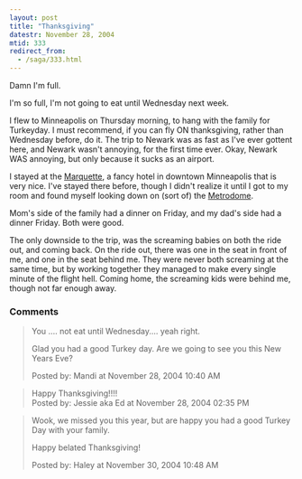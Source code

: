 ```yaml
---
layout: post
title: "Thanksgiving"
datestr: November 28, 2004
mtid: 333
redirect_from:
  - /saga/333.html
---
```


Damn I'm full.

I'm so full, I'm not going to eat until Wednesday next week.

I flew to Minneapolis on Thursday morning, to hang with the family for Turkeyday.  I must recommend, if you can fly ON thanksgiving, rather than Wednesday before, do it.  The trip to Newark was as fast as I've ever gottent here, and Newark wasn't annoying, for the first time ever.  Okay, Newark WAS annoying, but only because it sucks as an airport.

I stayed at the <a href="http://www.marquettehotel.com/">Marquette</a>, a fancy hotel in downtown Minneapolis that is very nice.  I've stayed there before, though I didn't realize it until I got to my room and found myself looking down on (sort of) the <a href="http://www.ballparks.com/baseball/american/metrod.htm">Metrodome</a>.

Mom's side of the family had a dinner on Friday, and my dad's side had a dinner Friday.  Both were good.

The only downside to the trip, was the screaming babies on both the ride out, and coming back.  On the ride out, there was one in the seat in front of me, and one in the seat behind me.  They were never both screaming at the same time, but by working together they managed to make <span class="really">every single minute</span> of the flight hell.  Coming home, the screaming kids were behind me, though not far enough away.

### Comments

<blockquote>
You .... not eat until Wednesday.... yeah right. 

Glad you had a good Turkey day.  Are we going to see you this New Years Eve?<br />

<div class="post-meta">Posted by: Mandi at November 28, 2004 10:40 AM</div> </blockquote>
<blockquote>
Happy Thanksgiving!!!!
<div class="post-meta">Posted by: Jessie aka Ed at November 28, 2004 02:35 PM</div> </blockquote>
<blockquote>
Wook, we missed you this year, but are happy you had a good Turkey Day with your family.

Happy belated Thanksgiving!
<div class="post-meta">Posted by: Haley at November 30, 2004 10:48 AM</div> </blockquote>

